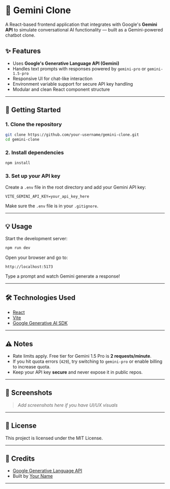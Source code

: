 
# 🌟 Gemini Clone

A React-based frontend application that integrates with Google's **Gemini API** to simulate conversational AI functionality — built as a Gemini-powered chatbot clone.

## ✨ Features

- Uses **Google's Generative Language API (Gemini)**
- Handles text prompts with responses powered by `gemini-pro` or `gemini-1.5-pro`
- Responsive UI for chat-like interaction
- Environment variable support for secure API key handling
- Modular and clean React component structure

---

## 🚀 Getting Started

### 1. Clone the repository

```bash
git clone https://github.com/your-username/gemini-clone.git
cd gemini-clone
```

### 2. Install dependencies

```bash
npm install
```

### 3. Set up your API key

Create a `.env` file in the root directory and add your Gemini API key:

```
VITE_GEMINI_API_KEY=your_api_key_here
```

Make sure the `.env` file is in your `.gitignore`.

---

## 💡 Usage

Start the development server:

```bash
npm run dev
```

Open your browser and go to:

```
http://localhost:5173
```

Type a prompt and watch Gemini generate a response!

---

## 🛠️ Technologies Used

- [React](https://react.dev/)
- [Vite](https://vitejs.dev/)
- [Google Generative AI SDK](https://www.npmjs.com/package/@google/generative-ai)

---

## ⚠️ Notes

- Rate limits apply. Free tier for Gemini 1.5 Pro is **2 requests/minute**.
- If you hit quota errors (`429`), try switching to `gemini-pro` or enable billing to increase quota.
- Keep your API key **secure** and never expose it in public repos.

---

## 📸 Screenshots

> _Add screenshots here if you have UI/UX visuals_

---

## 📄 License

This project is licensed under the MIT License.

---

## 🙌 Credits

- [Google Generative Language API](https://ai.google.dev/)
- Built by [Your Name](https://github.com/your-username)

---
